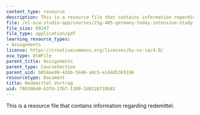 ```yaml
---
content_type: resource
description: This is a resource file that contains information regarding redemittel.
file: /ol-ocw-studio-app/courses/21g-405-germany-today-intensive-study-of-german-language-and-culture-january-iap-2011/78839b40b3f81fb713891d812b718b81_MIT21G_405IAP11_redemittel.pdf
file_size: 69247
file_type: application/pdf
learning_resource_types:
- Assignments
license: https://creativecommons.org/licenses/by-nc-sa/4.0/
ocw_type: OCWFile
parent_title: Assignments
parent_type: CourseSection
parent_uid: b054ae99-426b-5446-a9c5-e144d5365196
resourcetype: Document
title: Redemittel Vortrag
uid: 78839b40-b3f8-1fb7-1389-1d812b718b81
---
```

This is a resource file that contains information regarding redemittel.